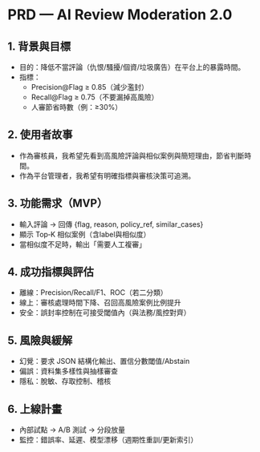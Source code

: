 # PRD — AI Review Moderation 2.0

## 1. 背景與目標
- 目的：降低不當評論（仇恨/騷擾/個資/垃圾廣告）在平台上的暴露時間。
- 指標：
  - Precision@Flag ≥ 0.85（減少濫封）
  - Recall@Flag ≥ 0.75（不要漏掉高風險）
  - 人審節省時數（例：≥30%）

## 2. 使用者故事
- 作為審核員，我希望先看到高風險評論與相似案例與簡短理由，節省判斷時間。
- 作為平台管理者，我希望有明確指標與審核決策可追溯。

## 3. 功能需求（MVP）
- 輸入評論 → 回傳 {flag, reason, policy_ref, similar_cases}
- 顯示 Top‑K 相似案例（含label與相似度）
- 當相似度不足時，輸出「需要人工複審」

## 4. 成功指標與評估
- 離線：Precision/Recall/F1、ROC（若二分類）
- 線上：審核處理時間下降、召回高風險案例比例提升
- 安全：誤封率控制在可接受閾值內（與法務/風控對齊）

## 5. 風險與緩解
- 幻覺：要求 JSON 結構化輸出、置信分數閾值/Abstain
- 偏誤：資料集多樣性與抽樣審查
- 隱私：脫敏、存取控制、稽核

## 6. 上線計畫
- 內部試點 → A/B 測試 → 分段放量
- 監控：錯誤率、延遲、模型漂移（週期性重訓/更新索引）
